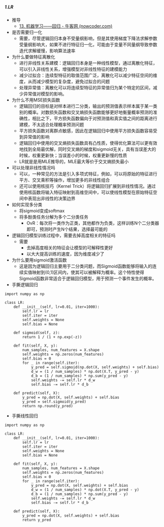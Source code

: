 ##### 1.LR
- 推导
	- [13. 机器学习——回归 - 牛客网 (nowcoder.com)](https://www.nowcoder.com/issue/tutorial?zhuanlanId=qMKkxM&uuid=10301781a8e74f93b386addd5d10639f)
- 是否需要归一化
	- 需要，尽管逻辑回归本身不受量纲影响，但是其使用梯度下降法求解参数受量纲影响大，如果不进行特征归一化，可能由于变量不同量纲导致参数迭代求解缓慢，影响算法速率
- 为什么要做特征离散化
	- 进行非线性关系建模：逻辑回归本身是一种线性模型，通过离散化特征，可以引入非线性关系，增强模型对非线性特征的建模能力
	- 减少过拟合：连续型特征的取值范围广泛，离散化可以减少特征空间的维度，从而减少模型的复杂度，避免过拟合的问题
	- 处理异常值：离散化可以将连续型特征的异常值归为某个特定的区间，减少异常值对模型的影响。
- 为什么不用MSE损失函数
	- 逻辑回归的目标是对样本进行二分类，输出的预测值表示样本属于某一类别的概率。对数损失函数和交叉熵损失函数能够更好地衡量概率预测的准确性，相比之下，平方损失函数偏向于对预测值和真实值之间的距离进行建模，不太适合处理概率预测问题
	- 平方损失函数对离群点敏感，因此在逻辑回归中使用平方损失函数容易受到异常值的影响
	- 逻辑回归中使用的交叉熵损失函数具有凸性质，使得优化算法可以更有效地找到全局最优解，同时交叉熵的梯度和sigmoid无关，具有当误差大的时候，权重更新快；当误差小的时候，权重更新慢的性质
	- LR就是是用MLE推导的，MLE最大等价于交叉熵损失最小
- 可以处理非线性情况吗
	- 可以，一种常见的方法是引入多项式特征，例如，可以将原始的特征进行平方、交叉乘积等操作，增加更多的非线性组合
	- 还可以使用核技巧（Kernel Trick）将逻辑回归扩展到非线性情况。通过使用核函数将输入特征映射到高维空间中，可以使线性模型在原始特征空间中表现出非线性的决策边界
- 如何实现多分类
	- 将sigmoid变成softmax
	- 将多酚类任务分解为多个二分类任务
		- OvR：每次将一类作为正类，其他都作为负类，这样训练N个二分类器即可，预测时产生N个结果，选择最可能的
- 逻辑回归模型训练过程中，需要去掉高度相关的特征吗
	- 需要
		- 去掉高度相关的特征会让模型的可解释性更好
		- 以大大提高训练的速度，因为维度减少了
- 为什么要用sigmoid激活函数
	- 这是因为逻辑回归主要用于二分类问题，而Sigmoid函数能够将输入的连续实值映射到(0,1)区间内，使其可以被解释为概率。这个特性使得Sigmoid函数非常适合于逻辑回归模型，用于预测一个事件发生的概率。
- 手撕逻辑回归
```
import numpy as np

class LR:
	def __init__(self, lr=0.01, iter=1000):
		self.lr = lr
		self.iter = iter
		self.weights = None
		self.bias = None

	def sigmoid(self, z):
		return 1 / (1 + np.exp(-z))

	def fit(self, X, y):
		num_samples, num_features = X.shape
		self.weights = np.zeros(num_features)
		self.bias = 0
		for _ in range(self.iter):
			y_pred = self.sigmoid(np.dot(X, self.weights) + self.bias)
			d_w = (1 / num_samples) * np.dot(X.T, y_pred - y)
			d_b = (1 / num_samples) * np.sum(y_pred - y)
			self.weights -= self.lr * d_w
			self.bias -= self.lr * d_b

	def predict(self, X):
		y_pred = np.dot(X, self.weights) + self.bias
		y_pred = self.sigmoid(y_pred)
		return np.round(y_pred)
```
- 手撕线性回归
```
import numpy as np

class LR:
	def __init__(self, lr=0.01, iter=1000):
		self.lr = lr
		self.iter = iter
		self.weights = None
		self.bias = None

	def fit(self, X, y):
		num_samples, num_features = X.shape
		self.weights = np.zeros(num_features)
		self.bias = 0
		for _ in range(self.iter):
			y_pred = np.dot(X, self.weights) + self.bias
			d_w = (1 / num_samples) * np.dot(X.T, y_pred - y)
			d_b = (1 / num_samples) * np.sum(y_pred - y)
			self.weights -= self.lr * d_w
			self.bias -= self.lr * d_b

	def predict(self, X):
		y_pred = np.dot(X, self.weights) + self.bias
		return y_pred
```

